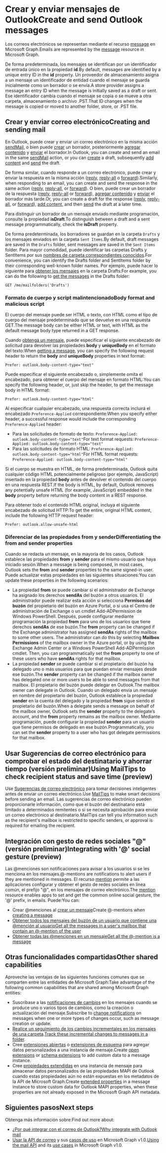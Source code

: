 # <a name="create-and-send-outlook-messages"></a><span data-ttu-id="63042-101">Crear y enviar mensajes de Outlook</span><span class="sxs-lookup"><span data-stu-id="63042-101">Create and send Outlook messages</span></span>

<span data-ttu-id="63042-102">Los correos electrónicos se representan mediante el recurso [message](../api-reference/v1.0/resources/message.md) en Microsoft Graph.</span><span class="sxs-lookup"><span data-stu-id="63042-102">Emails are represented by the [message](../api-reference/v1.0/resources/message.md) resource in Microsoft Graph.</span></span>

<span data-ttu-id="63042-103">De forma predeterminada, los mensajes se identifican por un identificador de entrada único en la propiedad **id**.</span><span class="sxs-lookup"><span data-stu-id="63042-103">By default, messages are identified by a unique entry ID in the **id** property.</span></span> <span data-ttu-id="63042-104">Un proveedor de almacenamiento asigna a un mensaje un identificador de entidad cuando el mensaje se guarda inicialmente como un borrador o se envía.</span><span class="sxs-lookup"><span data-stu-id="63042-104">A store provider assigns a message an entry ID when the message is initially saved as a draft or sent.</span></span> <span data-ttu-id="63042-105">Ese identificador cambia cuando el mensaje se copia o se mueve a otra carpeta, almacenamiento o archivo .PST.</span><span class="sxs-lookup"><span data-stu-id="63042-105">That ID changes when the message is copied or moved to another folder, store, or .PST file.</span></span>

## <a name="creating-and-sending-mail"></a><span data-ttu-id="63042-106">Crear y enviar correo electrónico</span><span class="sxs-lookup"><span data-stu-id="63042-106">Creating and sending mail</span></span>

<span data-ttu-id="63042-107">En Outlook, puede crear y enviar un correo electrónico en la misma acción [sendMail](../api-reference/v1.0/api/user_sendmail.md), o bien puede [crear](../api-reference/v1.0/api/user_post_messages.md) un borrador, posteriormente [agregar contenido](../api-reference/v1.0/api/message_update.md) y [enviar](../api-reference/v1.0/api/message_send.md) el borrador.</span><span class="sxs-lookup"><span data-stu-id="63042-107">In Outlook, you can create and send an email in the same [sendMail](../api-reference/v1.0/api/user_sendmail.md) action, or you can [create](../api-reference/v1.0/api/user_post_messages.md) a draft, subsequently [add content](../api-reference/v1.0/api/message_update.md) and [send](../api-reference/v1.0/api/message_send.md) the draft.</span></span>

<span data-ttu-id="63042-108">De forma similar, cuando responde a un correo electrónico, puede crear y enviar la respuesta en la misma acción ([reply](../api-reference/v1.0/api/message_reply.md), [reply-all](../api-reference/v1.0/api//message_replyall.md) o [forward](../api-reference/v1.0/api/message_forward.md)).</span><span class="sxs-lookup"><span data-stu-id="63042-108">Similarly, when responding to an email, you can create and send the response in the same action ([reply](../api-reference/v1.0/api/message_reply.md), [reply-all](../api-reference/v1.0/api//message_replyall.md), or [forward](../api-reference/v1.0/api/message_forward.md)).</span></span> <span data-ttu-id="63042-109">O bien, puede crear un borrador de la respuesta ([reply](../api-reference/v1.0/api/message_createreply.md), [reply-all](../api-reference/v1.0/api//message_createreplyall.md) or [forward](../api-reference/v1.0/api/message_createforward.md)), [agregar contenido](../api-reference/v1.0/api/message_update.md) y [enviar](../api-reference/v1.0/api/message_send.md) el borrador más tarde.</span><span class="sxs-lookup"><span data-stu-id="63042-109">Or, you can create a draft for the response ([reply](../api-reference/v1.0/api/message_createreply.md), [reply-all](../api-reference/v1.0/api//message_createreplyall.md), or [forward](../api-reference/v1.0/api/message_createforward.md)), [add content](../api-reference/v1.0/api/message_update.md), and then [send](../api-reference/v1.0/api/message_send.md) the draft at a later time.</span></span>

<span data-ttu-id="63042-110">Para distinguir un borrador de un mensaje enviado mediante programación, consulte la propiedad **isDraft**.</span><span class="sxs-lookup"><span data-stu-id="63042-110">To distinguish between a draft and a sent message programmatically, check the **isDraft** property.</span></span>

<span data-ttu-id="63042-111">De forma predeterminada, los borradores se guardan en la carpeta `Drafts` y los mensajes enviados en la carpeta `Sent Items`.</span><span class="sxs-lookup"><span data-stu-id="63042-111">By default, draft messages are saved in the `Drafts` folder, sent messages are saved in the `Sent Items` folder.</span></span> <span data-ttu-id="63042-112">Para mayor comodidad, puede identificar las carpetas Drafts y SentItems por sus [nombres de carpeta correspondientes conocidos](../api-reference/v1.0/resources/mailfolder.md#well-known-folder-names).</span><span class="sxs-lookup"><span data-stu-id="63042-112">For convenience, you can identify the Drafts folder and SentItems folder by their corresponding well-known folder names.</span></span> <span data-ttu-id="63042-113">Por ejemplo, puede hacer lo siguiente para [obtener los mensajes](../api-reference/v1.0/api/user_list_messages.md) en la carpeta Drafts:</span><span class="sxs-lookup"><span data-stu-id="63042-113">For example, you can do the following to [get the messages](../api-reference/v1.0/api/user_list_messages.md) in the Drafts folder:</span></span>

```http
GET /me/mailfolders('Drafts')
```

### <a name="body-format-and-malicious-script"></a><span data-ttu-id="63042-114">Formato de cuerpo y script malintencionado</span><span class="sxs-lookup"><span data-stu-id="63042-114">Body format and malicious script</span></span>

<!-- Remove the following 2 sections from the message.md topics
-->

<span data-ttu-id="63042-115">El cuerpo del mensaje puede ser HTML o texto, con HTML como el tipo de cuerpo del mensaje predeterminado que se devuelve en una respuesta GET.</span><span class="sxs-lookup"><span data-stu-id="63042-115">The message body can be either HTML or text, with HTML as the default message body type returned in a GET response.</span></span>

<span data-ttu-id="63042-116">Cuando [obtenga un mensaje](../api-reference/v1.0/api/message_get.md), puede especificar el siguiente encabezado de solicitud para devolver las propiedades **body** y **uniqueBody** en el formato del texto:</span><span class="sxs-lookup"><span data-stu-id="63042-116">When [getting a message](../api-reference/v1.0/api/message_get.md), you can specify the following request header to return the **body** and **uniqueBody** properties in text format:</span></span>

```http
Prefer: outlook.body-content-type="text"
```

<span data-ttu-id="63042-117">Puede especificar el siguiente encabezado o, simplemente omita el encabezado, para obtener el cuerpo del mensaje en formato HTML:</span><span class="sxs-lookup"><span data-stu-id="63042-117">You can specify the following header, or, just skip the header, to get the message body in HTML format:</span></span>

```http
Prefer: outlook.body-content-type="html"
```

<span data-ttu-id="63042-118">Al especificar cualquier encabezado, una respuesta correcta incluirá el encabezado `Preference-Applied` correspondiente:</span><span class="sxs-lookup"><span data-stu-id="63042-118">When you specify either header, a successful response would include the corresponding `Preference-Applied` header:</span></span>

- <span data-ttu-id="63042-119">Para las solicitudes de formato de texto: `Preference-Applied: outlook.body-content-type="text"`</span><span class="sxs-lookup"><span data-stu-id="63042-119">For text format requests: `Preference-Applied: outlook.body-content-type="text"`</span></span>
- <span data-ttu-id="63042-120">Para las solicitudes de formato HTML: `Preference-Applied: outlook.body-content-type="html"`</span><span class="sxs-lookup"><span data-stu-id="63042-120">For HTML format requests: `Preference-Applied: outlook.body-content-type="html"`</span></span>

<span data-ttu-id="63042-121">Si el cuerpo se muestra en HTML, de forma predeterminada, Outlook quita cualquier código HTML potencialmente peligroso (por ejemplo, JavaScript) insertado en la propiedad **body** antes de devolver el contenido del cuerpo en una respuesta REST.</span><span class="sxs-lookup"><span data-stu-id="63042-121">If the body is HTML, by default, Outlook removes any potentially unsafe HTML (for example, JavaScript) embedded in the **body** property before returning the body content in a REST response.</span></span>

<span data-ttu-id="63042-122">Para obtener todo el contenido HTML original, incluya el siguiente encabezado de solicitud HTTP:</span><span class="sxs-lookup"><span data-stu-id="63042-122">To get the entire, original HTML content, include the following HTTP request header:</span></span>

```http
Prefer: outlook.allow-unsafe-html
```

### <a name="differentiating-the-from-and-sender-properties"></a><span data-ttu-id="63042-123">Diferenciar de las propiedades from y sender</span><span class="sxs-lookup"><span data-stu-id="63042-123">Differentiating the from and sender properties</span></span>

<span data-ttu-id="63042-124">Cuando se redacta un mensaje, en la mayoría de los casos, Outlook establece las propiedades **from** y **sender** para el mismo usuario que haya iniciado sesión.</span><span class="sxs-lookup"><span data-stu-id="63042-124">When a message is being composed, in most cases, Outlook sets the **from** and **sender** properties to the same signed-in user.</span></span> <span data-ttu-id="63042-125">Puede actualizar estas propiedades en las siguientes situaciones:</span><span class="sxs-lookup"><span data-stu-id="63042-125">You can update these properties in the following scenarios:</span></span>

- <span data-ttu-id="63042-p105">La propiedad **from** se puede cambiar si el administrador de Exchange ha asignado los derechos **sendAs** del buzón a otros usuarios. El administrador puede realizar esta acción si selecciona **Permisos del buzón** del propietario del buzón en Azure Portal, o si usa el Centro de administración de Exchange o un cmdlet Add-ADPermission de Windows PowerShell. Después, puede configurar mediante programación la propiedad **from** para uno de los usuarios que tiene derechos **sendAs** de ese buzón.</span><span class="sxs-lookup"><span data-stu-id="63042-p105">The **from** property can be changed if the Exchange administrator has assigned **sendAs** rights of the mailbox to some other users. The administrator can do this by selecting **Mailbox Permissions** of the mailbox owner in the Azure portal, or by using the Exchange Admin Center or a Windows PowerShell Add-ADPermission cmdlet. Then, you can programmatically set the **from** property to one of these users who have **sendAs** rights for that mailbox.</span></span>
- <span data-ttu-id="63042-129">La propiedad **sender** se puede cambiar si el propietario del buzón ha delegado uno o más usuarios para que puedan enviar mensajes desde ese buzón.</span><span class="sxs-lookup"><span data-stu-id="63042-129">The **sender** property can be changed if the mailbox owner has delegated one or more users to be able to send messages from that mailbox.</span></span> <span data-ttu-id="63042-130">El propietario del buzón puede delegar en Outlook.</span><span class="sxs-lookup"><span data-stu-id="63042-130">The mailbox owner can delegate in Outlook.</span></span> <span data-ttu-id="63042-131">Cuando un delegado envía un mensaje en nombre del propietario del buzón, Outlook establece la propiedad **sender** en la cuenta del delegado y la propiedad **from** sigue siendo el propietario del buzón.</span><span class="sxs-lookup"><span data-stu-id="63042-131">When a delegate sends a message on behalf of the mailbox owner, Outlook sets the **sender** property to the delegate’s account, and the **from** property remains as the mailbox owner.</span></span> <span data-ttu-id="63042-132">Mediante programación, puede configurar la propiedad **sender** para un usuario que tiene permisos de delegado en ese buzón.</span><span class="sxs-lookup"><span data-stu-id="63042-132">Programmatically, you can set the **sender** property to a user who has got delegate permissions for that mailbox.</span></span>

## <a name="using-mailtips-to-check-recipient-status-and-save-time-preview"></a><span data-ttu-id="63042-133">Usar Sugerencias de correo electrónico para comprobar el estado del destinatario y ahorrar tiempo (versión preliminar)</span><span class="sxs-lookup"><span data-stu-id="63042-133">Using MailTips to check recipient status and save time (preview)</span></span>

<span data-ttu-id="63042-134">Use [Sugerencias de correo electrónico](../api-reference/beta/resources/mailtips.md) para tomar decisiones inteligentes antes de enviar un correo electrónico.</span><span class="sxs-lookup"><span data-stu-id="63042-134">Use [MailTips](../api-reference/beta/resources/mailtips.md) to make smart decisions before sending an email.</span></span>
<span data-ttu-id="63042-135">Las sugerencias de correo electrónico pueden proporcionarle información, como que el buzón del destinatario está limitado a determinados remitentes o si se necesita aprobación para enviar un correo electrónico al destinatario.</span><span class="sxs-lookup"><span data-stu-id="63042-135">MailTips can tell you information such as the recipient's mailbox is restricted to specific senders, or approval is required for emailing the recipient.</span></span>

## <a name="integrating-with--social-gesture-preview"></a><span data-ttu-id="63042-136">Integración con gesto de redes sociales "@" (versión preliminar)</span><span class="sxs-lookup"><span data-stu-id="63042-136">Integrating with '@' social gesture (preview)</span></span>

<span data-ttu-id="63042-137">Las @menciones son notificaciones para avisar a los usuarios si se les menciona en los mensajes.</span><span class="sxs-lookup"><span data-stu-id="63042-137">@-mentions are notifications to alert users if they are mentioned in messages.</span></span> <span data-ttu-id="63042-138">El recurso [mention](../api-reference/beta/resources/mention.md) permite a las aplicaciones configurar y obtener el gesto de redes sociales en línea común, el prefijo "@", en los mensajes de correo electrónico.</span><span class="sxs-lookup"><span data-stu-id="63042-138">The [mention](../api-reference/beta/resources/mention.md) resource enables apps to set and get the common online social gesture, the '@' prefix, in emails.</span></span>
<span data-ttu-id="63042-139">Puede:</span><span class="sxs-lookup"><span data-stu-id="63042-139">You can:</span></span>

- <span data-ttu-id="63042-140">Crear @menciones al [crear un mensaje](../api-reference/beta/api/user_post_messages.md#request-2)</span><span class="sxs-lookup"><span data-stu-id="63042-140">Create @-mentions when [creating a message](../api-reference/beta/api/user_post_messages.md#request-2)</span></span>
- [<span data-ttu-id="63042-141">Obtener todos los mensajes del buzón de un usuario que contiene una @mención al usuario</span><span class="sxs-lookup"><span data-stu-id="63042-141">Get all the messages in a user's mailbox that contain an @-mention of the user</span></span>](../api-reference/beta/api/user_list_messages.md#request-2)
- [<span data-ttu-id="63042-142">Obtener todas las @menciones en un mensaje</span><span class="sxs-lookup"><span data-stu-id="63042-142">Get all the @-mention is a message</span></span>](../api-reference/beta/api/message_get.md#request-2)

## <a name="other-shared-capabilities"></a><span data-ttu-id="63042-143">Otras funcionalidades compartidas</span><span class="sxs-lookup"><span data-stu-id="63042-143">Other shared capabilities</span></span>

<span data-ttu-id="63042-144">Aproveche las ventajas de las siguientes funciones comunes que se comparten entre las entidades de Microsoft Graph:</span><span class="sxs-lookup"><span data-stu-id="63042-144">Take advantage of the following common capabilities that are shared among Microsoft Graph entities:</span></span>

- <span data-ttu-id="63042-145">Suscríbase a las [notificaciones de cambios](../api-reference/v1.0/resources/webhooks.md) en los mensajes cuando se produce uno o varios tipos de cambios, como la creación o actualización del mensaje.</span><span class="sxs-lookup"><span data-stu-id="63042-145">Subscribe to [change notifications](../api-reference/v1.0/resources/webhooks.md) on messages when one or more types of changes occur, such as message creation or update.</span></span>
- <span data-ttu-id="63042-146">[Realice un seguimiento de los cambios incrementales en los mensajes de una carpeta](delta_query_messages.md).</span><span class="sxs-lookup"><span data-stu-id="63042-146">[Track these incremental changes to messages in a folder](delta_query_messages.md).</span></span>
- <span data-ttu-id="63042-147">Cree [extensiones abiertas](extensibility_overview.md#open-extensions) o [extensiones de esquema](extensibility_overview.md#schema-extensions) para agregar datos personalizados a una instancia de mensaje.</span><span class="sxs-lookup"><span data-stu-id="63042-147">Create [open extensions](extensibility_overview.md#open-extensions) or [schema extensions](extensibility_overview.md#schema-extensions) to add custom data to a message instance.</span></span>
- <span data-ttu-id="63042-148">Cree [propiedades extendidas](../api-reference/v1.0/resources/extended-properties-overview.md) en una instancia de mensaje para almacenar datos personalizados de las propiedades MAPI de Outlook cuando estas propiedades aún no están expuestas en los metadatos de la API de Microsoft Graph.</span><span class="sxs-lookup"><span data-stu-id="63042-148">Create [extended properties](../api-reference/v1.0/resources/extended-properties-overview.md) in a message instance to store custom data for Outlook MAPI properties, when these properties are not already exposed in the Microsoft Graph API metadata.</span></span>

## <a name="next-steps"></a><span data-ttu-id="63042-149">Siguientes pasos</span><span class="sxs-lookup"><span data-stu-id="63042-149">Next steps</span></span>

<span data-ttu-id="63042-150">Obtenga más información sobre:</span><span class="sxs-lookup"><span data-stu-id="63042-150">Find out more about:</span></span>

- [<span data-ttu-id="63042-151">¿Por qué integrar con el correo de Outlook?</span><span class="sxs-lookup"><span data-stu-id="63042-151">Why integrate with Outlook mail</span></span>](outlook-mail-concept-overview.md)
- <span data-ttu-id="63042-152">[Usar la API de correo](../api-reference/v1.0/resources/mail_api_overview.md) y sus [casos de uso](../api-reference/v1.0/resources/mail_api_overview.md#common-use-cases) en Microsoft Graph v1.0.</span><span class="sxs-lookup"><span data-stu-id="63042-152">[Using the mail API](../api-reference/v1.0/resources/mail_api_overview.md) and its [use cases](../api-reference/v1.0/resources/mail_api_overview.md#common-use-cases) in Microsoft Graph v1.0.</span></span>